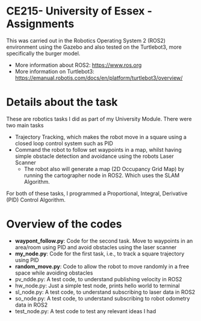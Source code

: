 # CE215- University of Essex -Assignments

This was carried out in the Robotics Operating System 2 (ROS2) environment using the Gazebo and also tested on the Turtlebot3, more specifically the burger model. 
- More information about ROS2: https://www.ros.org
- More information on Turtlebot3: https://emanual.robotis.com/docs/en/platform/turtlebot3/overview/
  
# Details about the task
These are robotics tasks I did as part of my University Module. There were two main tasks
- Trajectory Tracking, which makes the robot move in a square using a closed loop control system such as PID
- Command the robot to follow set waypoints in a map, whilst having simple obstacle detection and avoidance using the robots Laser Scanner
    - The robot also will generate a map (2D Occupancy Grid Map) by running the cartographer node in ROS2. Which uses the SLAM Algorithm.

For both of these tasks, I programmed a Proportional, Integral, Derivative (PID) Control Algorithm.

# Overview of the codes
- **waypont_follow.py**: Code for the second task. Move to waypoints in an area/room using PID and avoid obstacles using the laser scanner 
- **my_node.py**: Code for the first task, i.e., to track a square trajectory using PID
- **random_move.py**: Code to allow the robot to move randomly in a free space while avoiding obstacles
- pv_ndde.py: A test code, to understand publishing velocity in ROS2
- hw_node.py: Just a simple test node, prints hello world to terminal
- sl_node.py: A test code, to understand subscribing to laser data in ROS2
- so_node.py: A test code, to understand subscribing to robot odometry data in ROS2
- test_node.py: A test code to test any relevant ideas I had
